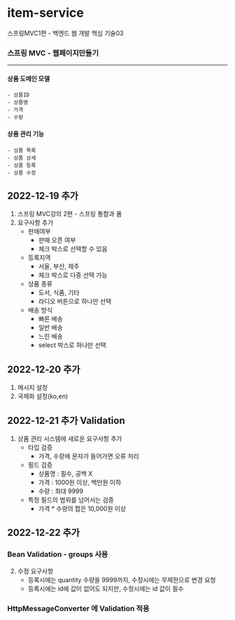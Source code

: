 # item-service
스프링MVC1편 - 백엔드 웹 개발 핵심 기술03

### 스프링 MVC  - 웹페이지만들기
---

#### 상품 도메인 모델

    - 상품ID
    - 상품명
    - 가격
    - 수량
#### 상품 관리 기능

    - 상품 목록
    - 상품 상세
    - 상품 등록
    - 상품 수정


## 2022-12-19 추가
1. 스프링 MVC강의 2편 - 스프링 통합과 폼
2. 요구사항 추가
    - 판매여부
        - 판매 오픈 여부
        - 체크 박스로 선택할 수 있음
    - 등록지역
        - 서울, 부산, 제주
        - 체크 박스로 다중 선택 가능
    - 상품 종류
        - 도서, 식품, 기타
        - 라디오 버튼으로 하나만 선택
    - 배송 방식
        - 빠른 배송
        - 일반 배송
        - 느린 배송
        - select 박스로 하나만 선택 
        
## 2022-12-20 추가
1. 메시지 설정
2. 국제화 설정(ko,en)

## 2022-12-21 추가 Validation
1. 상품 관리 시스템에 새로운 요구사항 추가
    - 타입 검증
        - 가격, 수량에 문자가 들어가면 오류 처리
    - 필드 검증
        - 상품명 : 필수, 공백 X
        - 가격 : 1000원 이상, 백만원 이하
        - 수량 : 최대 9999
    - 특정 필드의 범위를 넘어서는 검증
        - 가격 * 수량의 합은 10,000원 이상
## 2022-12-22 추가 
### Bean Validation - groups 사용
2. 수정 요구사항
    - 등록시에는 quantity 수량을 9999까지, 수정시에는 무제한으로 변경 요청
    - 등록시에는 id에 값이 없어도 되지만, 수정시에는 id 값이 필수
### HttpMessageConverter 에 Validation 적용
